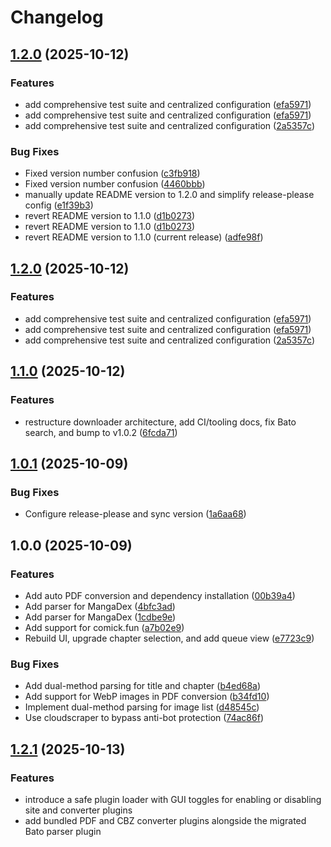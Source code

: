 # Changelog

## [1.2.0](https://github.com/cwlum/bato-downloader/compare/v1.1.0...v1.2.0) (2025-10-12)


### Features

* add comprehensive test suite and centralized configuration ([efa5971](https://github.com/cwlum/bato-downloader/commit/efa59719d3c3f7c7878e02ebd3ad29f77671d479))
* add comprehensive test suite and centralized configuration ([efa5971](https://github.com/cwlum/bato-downloader/commit/efa59719d3c3f7c7878e02ebd3ad29f77671d479))
* add comprehensive test suite and centralized configuration ([2a5357c](https://github.com/cwlum/bato-downloader/commit/2a5357c00a4750a35a51f8e0610aff800476abc6))


### Bug Fixes

* Fixed version number confusion ([c3fb918](https://github.com/cwlum/bato-downloader/commit/c3fb918259185653a4ce1eef87c186d5f6d3daed))
* Fixed version number confusion ([4460bbb](https://github.com/cwlum/bato-downloader/commit/4460bbb9d75c6a51d7ad913219b4b6033103a490))
* manually update README version to 1.2.0 and simplify release-please config ([e1f39b3](https://github.com/cwlum/bato-downloader/commit/e1f39b30325c98ff12195d5b88ba3ac56762747d))
* revert README version to 1.1.0 ([d1b0273](https://github.com/cwlum/bato-downloader/commit/d1b027306f0492910393d307b8abd3da2b6d6336))
* revert README version to 1.1.0 ([d1b0273](https://github.com/cwlum/bato-downloader/commit/d1b027306f0492910393d307b8abd3da2b6d6336))
* revert README version to 1.1.0 (current release) ([adfe98f](https://github.com/cwlum/bato-downloader/commit/adfe98ff5107859bba06a37652c466dd2cb8189c))

## [1.2.0](https://github.com/cwlum/bato-downloader/compare/v1.1.0...v1.2.0) (2025-10-12)


### Features

* add comprehensive test suite and centralized configuration ([efa5971](https://github.com/cwlum/bato-downloader/commit/efa59719d3c3f7c7878e02ebd3ad29f77671d479))
* add comprehensive test suite and centralized configuration ([efa5971](https://github.com/cwlum/bato-downloader/commit/efa59719d3c3f7c7878e02ebd3ad29f77671d479))
* add comprehensive test suite and centralized configuration ([2a5357c](https://github.com/cwlum/bato-downloader/commit/2a5357c00a4750a35a51f8e0610aff800476abc6))

## [1.1.0](https://github.com/cwlum/bato-downloader/compare/v1.0.1...v1.1.0) (2025-10-12)


### Features

* restructure downloader architecture, add CI/tooling docs, fix Bato search, and bump to v1.0.2 ([6fcda71](https://github.com/cwlum/bato-downloader/commit/6fcda71f48a76d9e9f8a84d96c94f71d623d3889))

## [1.0.1](https://github.com/cwlum/bato-downloader/compare/v1.0.0...v1.0.1) (2025-10-09)


### Bug Fixes

* Configure release-please and sync version ([1a6aa68](https://github.com/cwlum/bato-downloader/commit/1a6aa68d3c6ff482ee8c560697281fde3778828b))

## 1.0.0 (2025-10-09)


### Features

* Add auto PDF conversion and dependency installation ([00b39a4](https://github.com/cwlum/bato-downloader/commit/00b39a4559c61611b9076097e66696468a7ac355))
* Add parser for MangaDex ([4bfc3ad](https://github.com/cwlum/bato-downloader/commit/4bfc3adb8ac7f33e4f1312bad9c286e061f27d2a))
* Add parser for MangaDex ([1cdbe9e](https://github.com/cwlum/bato-downloader/commit/1cdbe9e154006bf7b8b3a237a4bab7f94833dc5e))
* Add support for comick.fun ([a7b02e9](https://github.com/cwlum/bato-downloader/commit/a7b02e90e34b9d6801a16dd2fe96656f73b997e3))
* Rebuild UI, upgrade chapter selection, and add queue view ([e7723c9](https://github.com/cwlum/bato-downloader/commit/e7723c9aed1de0ff41ccba3bec6e1b3a29c87a2f))


### Bug Fixes

* Add dual-method parsing for title and chapter ([b4ed68a](https://github.com/cwlum/bato-downloader/commit/b4ed68a8794cee823787aad49e6f47ac0c9b0510))
* Add support for WebP images in PDF conversion ([b34fd10](https://github.com/cwlum/bato-downloader/commit/b34fd10bb91df81ad447c7af8ab9d24ed6472cba))
* Implement dual-method parsing for image list ([d48545c](https://github.com/cwlum/bato-downloader/commit/d48545c2e6db01f3fd4745fccf84625415f8e08c))
* Use cloudscraper to bypass anti-bot protection ([74ac86f](https://github.com/cwlum/bato-downloader/commit/74ac86fd04df9d591926b53d75c981ffec87755e))
## [1.2.1](https://github.com/cwlum/bato-downloader/compare/v1.2.0...v1.2.1) (2025-10-13)

### Features

* introduce a safe plugin loader with GUI toggles for enabling or disabling site and converter plugins
* add bundled PDF and CBZ converter plugins alongside the migrated Bato parser plugin

